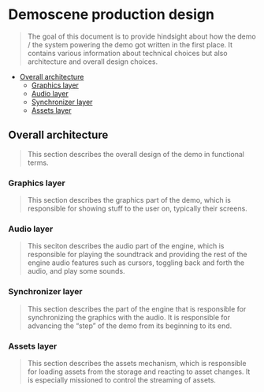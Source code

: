 # Demoscene production design
> The goal of this document is to provide hindsight about how the demo / the system powering the demo got written in
> the first place. It contains various information about technical choices but also architecture and overall design
> choices.

<!-- vim-markdown-toc GFM -->

* [Overall architecture](#overall-architecture)
  * [Graphics layer](#graphics-layer)
  * [Audio layer](#audio-layer)
  * [Synchronizer layer](#synchronizer-layer)
  * [Assets layer](#assets-layer)

<!-- vim-markdown-toc -->

## Overall architecture
> This section describes the overall design of the demo in functional terms.

### Graphics layer
> This section describes the graphics part of the demo, which is responsible for showing stuff to the user on, typically
> their screens.

### Audio layer
> This seciton describes the audio part of the engine, which is responsible for playing the soundtrack and providing the
> rest of the engine audio features such as cursors, toggling back and forth the audio, and play some sounds.

### Synchronizer layer
> This section describes the part of the engine that is responsible for synchronizing the graphics with the audio. It is
> responsible for advancing the “step” of the demo from its beginning to its end.

### Assets layer
> This section describes the assets mechanism, which is responsible for loading assets from the storage and reacting to
> asset changes. It is especially missioned to control the streaming of assets.
